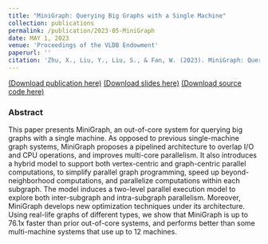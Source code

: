 ```yaml
---
title: "MiniGraph: Querying Big Graphs with a Single Machine"
collection: publications
permalink: /publication/2023-05-MiniGraph
date: MAY 1, 2023
venue: 'Proceedings of the VLDB Endowment'
paperurl: ''
citation: 'Zhu, X., Liu, Y., Liu, S., & Fan, W. (2023). MiniGraph: Querying Big Graphs with a Single Machine. Proceedings of the VLDB Endowment, 16(9), 2172-2185.'
---
```

[(Download publication here)](https://shuhaoliu.github.io/assets/papers/minigraph-full.pdf)
[(Download slides here)]()
[(Download source code here)](https://github.com/SICS-Fundamental-Research-Center/MiniGraph)

### Abstract

This paper presents MiniGraph, an out-of-core system for querying big graphs with a single machine. As opposed to previous single-machine graph systems, MiniGraph proposes a pipelined architecture to overlap I/O and CPU operations, and improves multi-core parallelism. It also introduces a hybrid model to support both vertex-centric and graph-centric parallel computations, to simplify parallel graph programming, speed up beyond-neighborhood computations, and parallelize computations within each subgraph. The model induces a two-level parallel execution model to explore both inter-subgraph and intra-subgraph parallelism. Moreover, MiniGraph develops new optimization techniques under its architecture. Using real-life graphs of different types, we show that MiniGraph is up to 76.1x faster than prior out-of-core systems, and performs better than some multi-machine systems that use up to 12 machines.